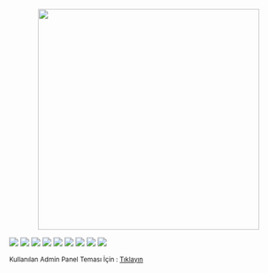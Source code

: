 <p align="center"><a href="https://laravel.com" target="_blank"><img src="https://raw.githubusercontent.com/laravel/art/master/logo-lockup/5%20SVG/2%20CMYK/1%20Full%20Color/laravel-logolockup-cmyk-red.svg" width="400"></a></p>




<img src="https://i.hizliresim.com/mkihn2y.jpg" class="width:50;"/>
<img src="https://i.hizliresim.com/7vkb7al.jpg" class="width:50;"/>
<img src="https://i.hizliresim.com/swdeahh.jpg" class="width:50;"/>
<img src="https://i.hizliresim.com/ewyaa0v.jpg" class="width:50;"/>
<img src="https://i.hizliresim.com/6x5mrzm.jpg" class="width:50;"/>
<img src="https://i.hizliresim.com/7fcibhg.jpg" class="width:50;"/>
<img src="https://i.hizliresim.com/q4iu1z4.jpg" class="width:50;"/>
<img src="https://i.hizliresim.com/nt4ft7d.jpg" class="width:50;"/>
<img src="https://i.hizliresim.com/9ia83yw.jpg" class="width:50;"/>


 <small> Kullanılan Admin Panel Teması İçin : <a href="https://zuramai.github.io/mazer/">Tıklayın</a>  </small> 
